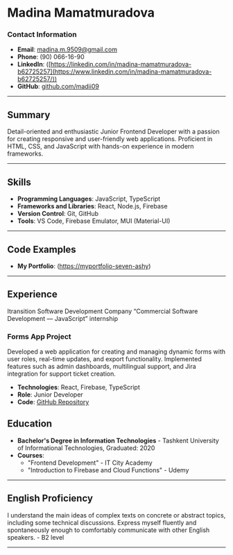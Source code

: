 # Madina Mamatmuradova

### Contact Information
- **Email**: madina.m.9509@gmail.com
- **Phone**: (90) 066-16-90
- **LinkedIn**: ([https://linkedin.com/in/madina-mamatmuradova-b62725257](https://www.linkedin.com/in/madina-mamatmuradova-b62725257/))
- **GitHub**: [github.com/madii09](https://github.com/madii09)

---

## Summary
Detail-oriented and enthusiastic Junior Frontend Developer with a passion for creating responsive and user-friendly web applications. Proficient in HTML, CSS, and JavaScript with hands-on experience in modern frameworks. 

---

## Skills
- **Programming Languages**: JavaScript, TypeScript
- **Frameworks and Libraries**: React, Node.js, Firebase
- **Version Control**: Git, GitHub
- **Tools**: VS Code, Firebase Emulator, MUI (Material-UI)

---

## Code Examples
 - **My Portfolio**: ([https://myportfolio-seven-ashy](https://myportfolio-seven-ashy.vercel.app/))

---

## Experience
Itransition Software Development Company
“Commercial Software Development — JavaScript” internship
### Forms App Project
Developed a web application for creating and managing dynamic forms with user roles, real-time updates, and export functionality. Implemented features such as admin dashboards, multilingual support, and Jira integration for support ticket creation. 
- **Technologies**: React, Firebase, TypeScript
- **Role**: Junior Developer
- **Code**: [GitHub Repository](https://github.com/madii09/forms-app)

## Education
- **Bachelor's Degree in Information Technologies** - Tashkent University of Informational Technologies, Graduated: 2020
- **Courses**: 
  - "Frontend Development" - IT City Academy
  - "Introduction to Firebase and Cloud Functions" - Udemy

---

## English Proficiency
I understand the main ideas of complex texts on concrete or abstract topics, including some technical discussions. Express myself fluently and spontaneously enough to comfortably communicate with other English speakers. - B2 level

---


